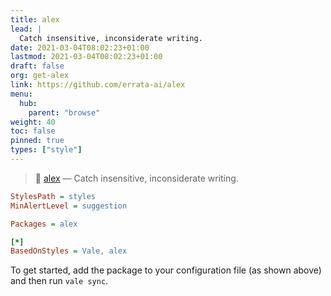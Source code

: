 ```yaml
---
title: alex
lead: |
  Catch insensitive, inconsiderate writing.
date: 2021-03-04T08:02:23+01:00
lastmod: 2021-03-04T08:02:23+01:00
draft: false
org: get-alex
link: https://github.com/errata-ai/alex
menu:
  hub:
    parent: "browse"
weight: 40
toc: false
pinned: true
types: ["style"]
---
```


> 📝 [alex][1] — Catch insensitive, inconsiderate writing.

```ini
StylesPath = styles
MinAlertLevel = suggestion

Packages = alex

[*]
BasedOnStyles = Vale, alex
```

To get started, add the package to your configuration file (as shown above)
and then run `vale sync`.

[1]: https://github.com/get-alex/alex
